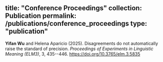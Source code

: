 title: "Conference Proceedings"
collection: Publication
permalink: /publications/conference_proceedings
type: "publication"
---

**Yifan Wu** and Helena Aparicio (2025). Disagreements do not automatically raise the standard of precision. *Proceedings of Experiments in Linguistic Meaning (ELM3)*, 3, 435--446. https://doi.org/10.3765/elm.3.5835
